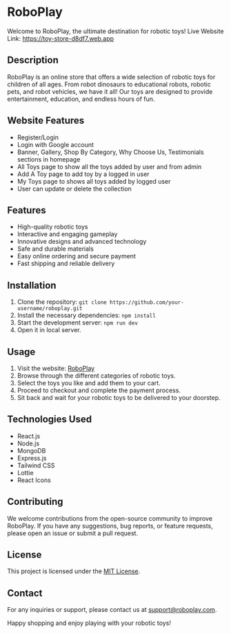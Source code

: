 # RoboPlay

Welcome to RoboPlay, the ultimate destination for robotic toys!
Live Website Link: https://toy-store-d8df7.web.app

## Description
RoboPlay is an online store that offers a wide selection of robotic toys for children of all ages. From robot dinosaurs to educational robots, robotic pets, and robot vehicles, we have it all! Our toys are designed to provide entertainment, education, and endless hours of fun.

## Website Features
- Register/Login
- Login with Google account
- Banner, Gallery, Shop By Category, Why Choose Us, Testimonials sections in homepage
- All Toys page to show all the toys added by user and from admin
- Add A Toy page to add toy by a logged in user
- My Toys page to shows all toys added by logged user
- User can update or delete the collection

## Features
- High-quality robotic toys
- Interactive and engaging gameplay
- Innovative designs and advanced technology
- Safe and durable materials
- Easy online ordering and secure payment
- Fast shipping and reliable delivery

## Installation
1. Clone the repository: `git clone https://github.com/your-username/roboplay.git`
2. Install the necessary dependencies: `npm install`
3. Start the development server: `npm run dev`
4. Open it in local server.

## Usage
1. Visit the website: [RoboPlay](http://www.roboplay.com)
2. Browse through the different categories of robotic toys.
3. Select the toys you like and add them to your cart.
4. Proceed to checkout and complete the payment process.
5. Sit back and wait for your robotic toys to be delivered to your doorstep.

## Technologies Used
- React.js
- Node.js
- MongoDB
- Express.js
- Tailwind CSS
- Lottie
- React Icons

## Contributing
We welcome contributions from the open-source community to improve RoboPlay. If you have any suggestions, bug reports, or feature requests, please open an issue or submit a pull request.

## License
This project is licensed under the [MIT License](https://opensource.org/licenses/MIT).

## Contact
For any inquiries or support, please contact us at support@roboplay.com.

Happy shopping and enjoy playing with your robotic toys!
